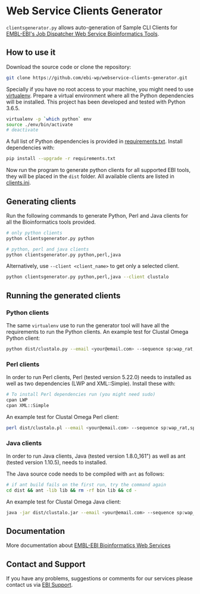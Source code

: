 # Web Service Clients Generator

`clientsgenerator.py` allows auto-generation of Sample CLI Clients for 
[EMBL-EBI's Job Dispatcher Web Service Bioinformatics Tools](https://www.ebi.ac.uk/services).

## How to use it

Download the source code or clone the repository:

```bash
git clone https://github.com/ebi-wp/webservice-clients-generator.git
```

Specially if you have no root access to your machine, you might need to 
use [virtualenv](http://docs.python-guide.org/en/latest/dev/virtualenvs/).
Prepare a virtual environment where all the Python dependencies will be installed. 
This project has been developed and tested with Python 3.6.5.

```bash
virtualenv -p `which python` env
source ./env/bin/activate
# deactivate
```

A full list of Python dependencies is provided in [requirements.txt](requirements.txt). Install dependencies with:

```bash
pip install --upgrade -r requirements.txt
```

Now run the program to generate python clients for all supported EBI tools, they will be placed in the `dist` folder. 
All available clients are listed in [clients.ini](clients.ini).

## Generating clients

Run the following commands to generate Python, Perl and Java clients for all the Bioinformatics tools provided. 

```bash
# only python clients
python clientsgenerator.py python
```

```bash
# python, perl and java clients
python clientsgenerator.py python,perl,java
```

Alternatively, use `--client <client_name>` to get only a selected client. 

```bash
python clientsgenerator.py python,perl,java --client clustalo
```

## Running the generated clients

### Python clients

The same `virtualenv` use to run the generator tool will have all the requirements to run the Python clients.
An example test for Clustal Omega Python client:

```bash
python dist/clustalo.py --email <your@email.com> --sequence sp:wap_rat,sp:wap_mouse,sp:wap_pig
```

### Perl clients

In order to run Perl clients, Perl (tested version 5.22.0) needs to installed as well as two dependencies 
(LWP and XML::Simple). Install these with:

```bash
# To install Perl dependencies run (you might need sudo)
cpan LWP
cpan XML::Simple
```

An example test for Clustal Omega Perl client:

```bash
perl dist/clustalo.pl --email <your@email.com> --sequence sp:wap_rat,sp:wap_mouse,sp:wap_pig
```

### Java clients

In order to run Java clients, Java (tested version 1.8.0_161") as well as ant (tested version 1.10.5), 
needs to installed. 

The Java source code needs to be compiled with `ant` as follows:
```bash
# if ant build fails on the first run, try the command again
cd dist && ant -lib lib && rm -rf bin lib && cd -
```

An example test for Clustal Omega Java client:

```bash
java -jar dist/clustalo.jar --email <your@email.com> --sequence sp:wap_rat,sp:wap_mouse,sp:wap_pig
```

## Documentation

More documentation about [EMBL-EBI Bioinformatics Web Services](https://www.ebi.ac.uk/seqdb/confluence/display/WEBSERVICES/EMBL-EBI+Web+Services)


## Contact and Support

If you have any problems, suggestions or comments for our services please
contact us via [EBI Support](https://www.ebi.ac.uk/support/index.php?query=WebServices).
